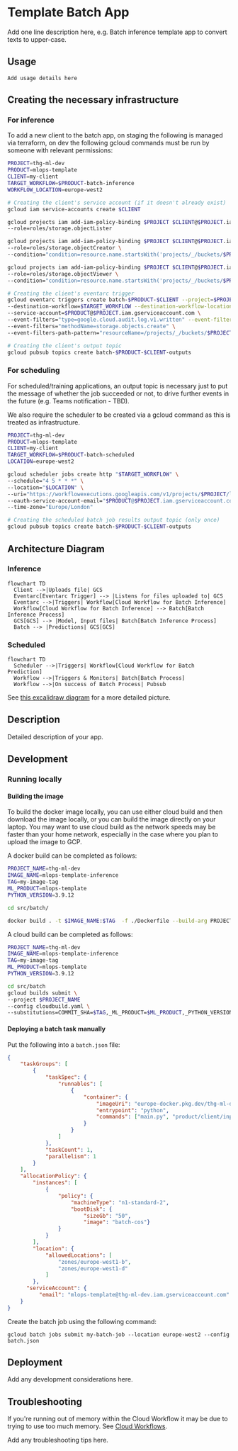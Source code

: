 # Template Batch App

Add one line description here, e.g. Batch inference template app to convert texts to upper-case.

## Usage

```
Add usage details here
```

## Creating the necessary infrastructure

### For inference
To add a new client to the batch app, on staging the following is managed via terraform, on
dev the following gcloud commands must be run by someone with relevant permissions:
```bash
PROJECT=thg-ml-dev
PRODUCT=mlops-template
CLIENT=my-client
TARGET_WORKFLOW=$PRODUCT-batch-inference
WORKFLOW_LOCATION=europe-west2

# Creating the client's service account (if it doesn't already exist)
gcloud iam service-accounts create $CLIENT

gcloud projects iam add-iam-policy-binding $PROJECT $CLIENT@$PROJECT.iam.gserviceaccount.com \
--role=roles/storage.objectLister

gcloud projects iam add-iam-policy-binding $PROJECT $CLIENT@$PROJECT.iam.gserviceaccount.com \
--role=roles/storage.objectCreator \
--condition="condition=resource.name.startsWith('projects/_/buckets/$PROJECT-batch/objects/$PRODUCT/$CLIENT/inputs/')"

gcloud projects iam add-iam-policy-binding $PROJECT $CLIENT@$PROJECT.iam.gserviceaccount.com \
--role=roles/storage.objectViewer \
--condition="condition=resource.name.startsWith('projects/_/buckets/$PROJECT-batch/objects/$PRODUCT/$CLIENT/')"

# Creating the client's eventarc trigger
gcloud eventarc triggers create batch-$PRODUCT-$CLIENT --project=$PROJECT --location=global \
--destination-workflow=$TARGET_WORKFLOW --destination-workflow-location=$WORKFLOW_LOCATION \
--service-account=$PRODUCT@$PROJECT.iam.gserviceaccount.com \
--event-filters="type=google.cloud.audit.log.v1.written" --event-filters="serviceName=storage.googleapis.com" \
--event-filters="methodName=storage.objects.create" \
--event-filters-path-pattern="resourceName=/projects/_/buckets/$PROJECT-batch/objects/$PRODUCT/$CLIENT/inputs/*"

# Creating the client's output topic
gcloud pubsub topics create batch-$PRODUCT-$CLIENT-outputs
```

### For scheduling
For scheduled/training applications, an output topic is necessary just to put the message of whether the job succeeded 
or not, to drive further events in the future (e.g. Teams notification - TBD).

We also require the scheduler to be created via a gcloud command as this is treated as infrastructure.
```bash
PROJECT=thg-ml-dev
PRODUCT=mlops-template
CLIENT=my-client
TARGET_WORKFLOW=$PRODUCT-batch-scheduled
LOCATION=europe-west2

gcloud scheduler jobs create http "$TARGET_WORKFLOW" \
--schedule="4 5 * * *" \
--location="$LOCATION" \
--uri="https://workflowexecutions.googleapis.com/v1/projects/$PROJECT/locations/$LOCATION/workflows/$TARGET_WORKFLOW/executions" \
--oauth-service-account-email="$PRODUCT@$PROJECT.iam.gserviceaccount.com" \
--time-zone="Europe/London"

# Creating the scheduled batch job results output topic (only once)
gcloud pubsub topics create batch-$PRODUCT-$CLIENT-outputs
```

## Architecture Diagram

### Inference
```mermaid
flowchart TD
  Client -->|Uploads file| GCS
  Eventarc[Eventarc Trigger] --> |Listens for files uploaded to| GCS
  Eventarc -->|Triggers| Workflow[Cloud Workflow for Batch Inference]
  Workflow[Cloud Workflow for Batch Inference] --> Batch[Batch Inference Process]
  GCS[GCS] --> |Model, Input files| Batch[Batch Inference Process]
  Batch --> |Predictions| GCS[GCS]
```

### Scheduled
```mermaid
flowchart TD
  Scheduler -->|Triggers| Workflow[Cloud Workflow for Batch Prediction]
  Workflow -->|Triggers & Monitors| Batch[Batch Process]
  Workflow -->|On success of Batch Process| Pubsub
```


See [this excalidraw diagram](https://excalidraw.com/#room=323e3e16583ac3f12d2a,V8zUi4QJbSWsQOAJIXtMEQ) for a more detailed picture.

## Description

Detailed description of your app.

## Development

### Running locally

#### Building the image

To build the docker image locally, you can use either cloud build and then download the image locally, or you can build the image
directly on your laptop. You may want to use cloud build as the network speeds may be faster than your home network, especially in
the case where you plan to upload the image to GCP.

A docker build can be completed as follows:
```bash
PROJECT_NAME=thg-ml-dev
IMAGE_NAME=mlops-template-inference
TAG=my-image-tag
ML_PRODUCT=mlops-template
PYTHON_VERSION=3.9.12

cd src/batch/

docker build . -t $IMAGE_NAME:$TAG  -f ./Dockerfile --build-arg PROJECT_NAME=$PROJECT_NAME --build-arg ML_PRODUCT=$ML_PRODUCT --build-arg PYTHON_VERSION=$PYTHON_VERSION
```

A cloud build can be completed as follows:
```bash
PROJECT_NAME=thg-ml-dev
IMAGE_NAME=mlops-template-inference
TAG=my-image-tag
ML_PRODUCT=mlops-template
PYTHON_VERSION=3.9.12

cd src/batch
gcloud builds submit \
--project $PROJECT_NAME
--config cloudbuild.yaml \
--substitutions=COMMIT_SHA=$TAG,_ML_PRODUCT=$ML_PRODUCT,_PYTHON_VERSION=$PYTHON_VERSION,_IMAGE_NAME=$IMAGE_NAME
```


#### Deploying a batch task manually

Put the following into a `batch.json` file:

```json
{
    "taskGroups": [
        {
            "taskSpec": {
                "runnables": [
                    {
                        "container": {
                            "imageUri": "europe-docker.pkg.dev/thg-ml-dev/docker/mlops-template-batch",
                            "entrypoint": "python",
                            "commands": ["main.py", "product/client/input_file.jsonl", "product/client/output_file.jsonl"]
                        }
                    }
                ]
            },
            "taskCount": 1,
            "parallelism": 1
        }
    ],
    "allocationPolicy": {
        "instances": [
            {
                "policy": {
                    "machineType": "n1-standard-2",
                    "bootDisk": {
                        "sizeGb": "50",
                        "image": "batch-cos"}
                }
            }
        ],
        "location": {
            "allowedLocations": [
                "zones/europe-west1-b",
                "zones/europe-west1-d"
            ]
        },
      "serviceAccount": {
          "email": "mlops-template@thg-ml-dev.iam.gserviceaccount.com" }
    }
}
```

Create the batch job using the following command:

`gcloud batch jobs submit my-batch-job --location europe-west2 --config batch.json`

## Deployment

Add any development considerations here.

## Troubleshooting

If you're running out of memory within the Cloud Workflow it may be due to trying to use too much memory.
See [Cloud Workflows](https://cloud.google.com/workflows/quotas#resource_limits).

Add any troubleshooting tips here.